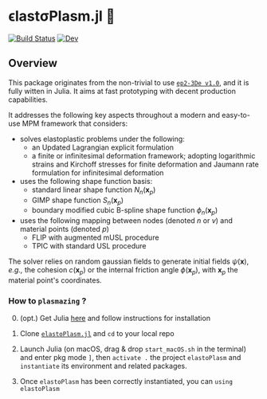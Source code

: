 # ϵlastσPlasm.jl 👻
[![Build Status](https://github.com/ewyser/elastoPlasm.jl/workflows/CI/badge.svg)](https://github.com/ewyser/elastoPlasm.jl/actions)
[![Dev](https://img.shields.io/badge/docs-dev-blue.svg)](https://ewyser.github.io/elastoPlasm.jl/)
<!---
[![Stable](https://img.shields.io/badge/docs-stable-blue.svg)](https://juliaci.github.io/PkgTemplates.jl/stable)
[![](https://img.shields.io/badge/docs-stable-blue.svg?logo=quicklook)](https://github.com/LandslideSIM/MaterialPointSolver.jl/wiki)
[![](https://img.shields.io/badge/version-v0.3.0-926116)]()

[![](https://img.shields.io/badge/NVIDIA-CUDA-green.svg?logo=nvidia)](https://developer.nvidia.com/cuda-toolkit)
[![](https://img.shields.io/badge/AMD-ROCm-red.svg?logo=amd)](https://www.amd.com/en/products/software/rocm.html)
[![](https://img.shields.io/badge/Intel-oneAPI-blue.svg?logo=intel)](https://www.intel.com/content/www/us/en/developer/tools/oneapi/overview.html)
[![](https://img.shields.io/badge/Apple-Metal-purple.svg?logo=apple)](https://developer.apple.com/metal/)
-->

## Overview
This package originates from the non-trivial to use [`ep2-3De v1.0`](https://github.com/ewyser/ep2-3De), and it is fully witten in Julia. It aims at fast prototyping with decent production capabilities.

It addresses the following key aspects throughout a modern and easy-to-use MPM framework that considers:
- solves elastoplastic problems under the following:
    - an Updated Lagrangian explicit formulation
    - a finite or infinitesimal deformation framework; adopting logarithmic strains and Kirchoff stresses for finite deformation and Jaumann rate formulation for infinitesimal deformation
- uses the following shape function basis:
    - standard linear shape function $N_n(\mathbf{x}_p)$
    - GIMP shape function $S_n(\mathbf{x}_p)$
    - boundary modified cubic B-spline shape function $\phi_n(\mathbf{x}_p)$
- uses the following mapping between nodes (denoted $n$ or $v$) and material points (denoted $p$)
    - FLIP with augmented mUSL procedure
    - TPIC with standard USL procedure

The solver relies on random gaussian fields to generate initial fields $\psi(\boldsymbol{x})$, *e.g.,* the cohesion $c(\boldsymbol{x}_p)$ or the internal friction angle $\phi(\boldsymbol{x}_p)$, with $\boldsymbol{x}_p$ the material point's coordinates.

### How to ```plasmazing``` ?  

0. (opt.) Get Julia [here](https://julialang.org/downloads/) and follow instructions for installation

1. Clone [```elastoPlasm.jl```](https://github.com/ewyser/elastoPlasm.jl/tree/main)  and ```cd``` to your local repo 

2. Launch Julia (on macOS, drag & drop ```start_macOS.sh``` in the terminal) and enter pkg mode ``` ] ```, then ```activate .``` the project ```elastoPlasm``` and ```instantiate``` its environment and related packages.

4. Once ```elastoPlasm``` has been correctly instantiated, you can ```using elastoPlasm```

